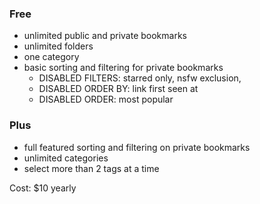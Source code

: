 ### Free

- unlimited public and private bookmarks
- unlimited folders
- one category
- basic sorting and filtering for private bookmarks
  - DISABLED FILTERS: starred only, nsfw exclusion,
  - DISABLED ORDER BY: link first seen at
  - DISABLED ORDER: most popular

### Plus

- full featured sorting and filtering on private bookmarks
- unlimited categories
- select more than 2 tags at a time

Cost: $10 yearly
